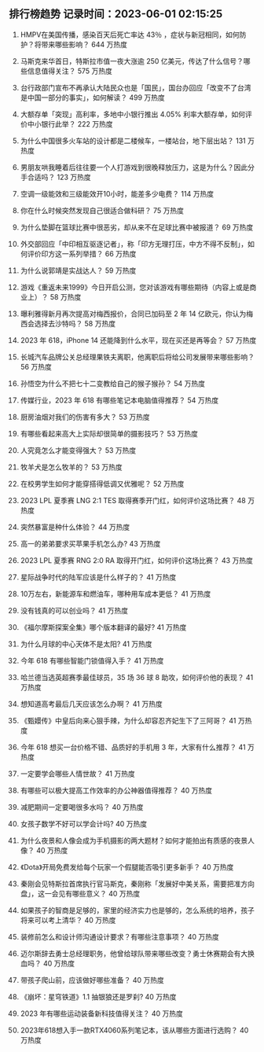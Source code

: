 
## 排行榜趋势 记录时间：2023-06-01 02:15:25
  
  1. HMPV在美国传播，感染百天后死亡率达 43％ ，症状与新冠相同，如何防护？将带来哪些影响？ 644 万热度
    
  2. 马斯克来华首日，特斯拉市值一夜大涨逾 250 亿美元，传达了什么信号？哪些信息值得关注？ 575 万热度
    
  3. 台行政部门宣布不再承认大陆民众也是「国民」，国台办回应「改变不了台湾是中国一部分的事实」，如何解读？ 499 万热度
    
  4. 大额存单「突现」高利率，多地中小银行推出 4.05% 利率大额存单，如何评价中小银行此举？ 222 万热度
    
  5. 为什么中国很多火车站的设计都是二楼候车，一楼站台，地下层出站？ 131 万热度
    
  6. 男朋友哄我睡着后往往要一个人打游戏到很晚释放压力，这是为什么？因此分手合适吗？ 123 万热度
    
  7. 空调一级能效和三级能效开10小时，能差多少电费？ 114 万热度
    
  8. 你在什么时候突然发现自己很适合做科研？ 75 万热度
    
  9. 为什么垫脚在篮球比赛中很恶劣，却从来不在足球比赛中被报道？ 69 万热度
    
  10. 外交部回应「中印相互驱逐记者」，称「印方无理打压，中方不得不反制」，如何评价印方这一系列举措？ 66 万热度
    
  11. 为什么说郭靖是实战达人？ 59 万热度
    
  12. 游戏《重返未来1999》今日开启公测，您对该游戏有哪些期待（内容上或是商业上）？ 58 万热度
    
  13. 曝利雅得新月再次提高对梅西报价，合同已加码至 2 年 14 亿欧元，你认为梅西会选择去沙特吗？ 58 万热度
    
  14. 2023 年 618，iPhone 14 还能降到什么水平，现在买还是再等会？ 57 万热度
    
  15. 长城汽车品牌公关总经理果铁夫离职，他离职后将给公司发展带来哪些影响？ 56 万热度
    
  16. 孙悟空为什么不把七十二变教给自己的猴子猴孙？ 54 万热度
    
  17. 传媒行业，2023 年 618 有哪些笔记本电脑值得推荐？ 54 万热度
    
  18. 厨房油烟对我们的伤害有多大？ 53 万热度
    
  19. 有哪些看起来高大上实际却很简单的摄影技巧？ 53 万热度
    
  20. 人究竟怎么才能变得强大？ 53 万热度
    
  21. 牧羊犬是怎么牧羊的？ 53 万热度
    
  22. 在校男学生如何才能穿搭得低调又优雅呢？ 52 万热度
    
  23. 2023 LPL 夏季赛 LNG 2:1 TES 取得赛季开门红，如何评价这场比赛？ 48 万热度
    
  24. 突然暴富是种什么体验？ 44 万热度
    
  25. 高一的弟弟要求买苹果手机怎么办? 43 万热度
    
  26. 2023 LPL 夏季赛 RNG 2:0 RA 取得开门红，如何评价这场比赛？ 43 万热度
    
  27. 星际战争时代的陆军应该是什么样子的？ 41 万热度
    
  28. 10万左右，新能源车和燃油车，哪种用车成本更低？ 41 万热度
    
  29. 没有钱真的可以创业吗？ 41 万热度
    
  30. 《福尔摩斯探案全集》哪个版本翻译的最好? 41 万热度
    
  31. 为什么月球的中心天体不是太阳? 41 万热度
    
  32. 今年 618 有哪些智能门锁值得入手？ 41 万热度
    
  33. 哈兰德当选英超赛季最佳球员，35 场 36 球 8 助攻，如何评价他的表现？ 41 万热度
    
  34. 想知道高考最后几天应该怎么办啊？ 41 万热度
    
  35. 《甄嬛传》中皇后向来心狠手辣，为什么却容忍齐妃生下了三阿哥？ 41 万热度
    
  36. 今年 618 想买一台价格不错、品质好的手机用 3 年，大家有什么推荐？ 41 万热度
    
  37. 一定要学会哪些人情世故？ 41 万热度
    
  38. 有哪些可以极大提高工作效率的办公神器值得推荐？ 40 万热度
    
  39. 减肥期间一定要喝很多水吗？ 40 万热度
    
  40. 女孩子数学不好可以学会计吗? 40 万热度
    
  41. 为什么夜景和人像会成为手机摄影的两大题材？如何才能拍出有质感的夜景人像？ 40 万热度
    
  42. 《Dota》开局免费发给每个玩家一个假腿能否吸引更多新手？ 40 万热度
    
  43. 秦刚会见特斯拉首席执行官马斯克，秦刚称「发展好中美关系，需要把准方向盘」，这一会见有哪些意义？ 40 万热度
    
  44. 如果孩子的智商是足够的，家里的经济实力也是够的，怎么系统的培养，孩子将来可以考上清华？ 40 万热度
    
  45. 装修前怎么和设计师沟通设计要求？有哪些注意事项？ 40 万热度
    
  46. 迈尔斯辞去勇士总经理职务，他曾给球队带来哪些改变？勇士休赛期会有大换血吗？ 40 万热度
    
  47. 带孩子爬山前，应该做好哪些准备？ 40 万热度
    
  48. 《崩坏：星穹铁道》1.1 抽银狼还是罗刹? 40 万热度
    
  49. 2023 年有哪些运动装备新科技值得关注？ 40 万热度
    
  50. 2023年618想入手一款RTX4060系列笔记本，该从哪些方面进行选购？ 40 万热度
    